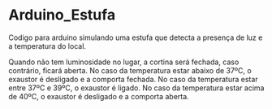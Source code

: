 # Arduino_Estufa
 
Codigo para arduino simulando uma estufa que detecta a presença de luz e a temperatura do local.

Quando não tem luminosidade no lugar, a cortina será fechada, caso contrário, ficará aberta. No caso da temperatura estar abaixo de 37ºC, o exaustor é desligado e a comporta fechada. No caso da temperatura estar entre 37ºC e 39ºC, o exaustor é ligado. No caso da temperatura estar acima de 40ºC, o exaustor é desligado e a comporta aberta.
